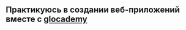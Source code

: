 ## Практикуюсь в создании веб-приложений вместе с [glocademy](https://www.youtube.com/channel/UCVswRUcKC-M35RzgPRv8qUg)
